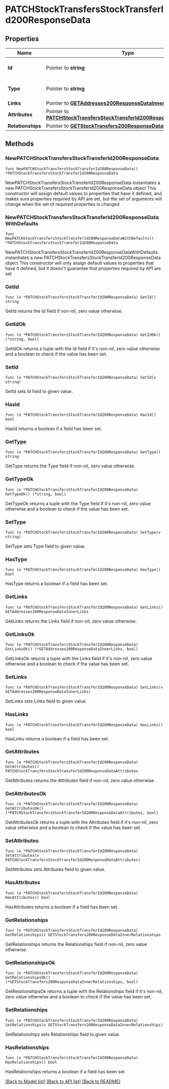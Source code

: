 # PATCHStockTransfersStockTransferId200ResponseData

## Properties

Name | Type | Description | Notes
------------ | ------------- | ------------- | -------------
**Id** | Pointer to **string** | The resource&#39;s id | [optional] 
**Type** | Pointer to **string** | The resource&#39;s type | [optional] [default to "stock_transfers"]
**Links** | Pointer to [**GETAddresses200ResponseDataInnerLinks**](GETAddresses200ResponseDataInnerLinks.md) |  | [optional] 
**Attributes** | Pointer to [**PATCHStockTransfersStockTransferId200ResponseDataAttributes**](PATCHStockTransfersStockTransferId200ResponseDataAttributes.md) |  | [optional] 
**Relationships** | Pointer to [**GETStockTransfers200ResponseDataInnerRelationships**](GETStockTransfers200ResponseDataInnerRelationships.md) |  | [optional] 

## Methods

### NewPATCHStockTransfersStockTransferId200ResponseData

`func NewPATCHStockTransfersStockTransferId200ResponseData() *PATCHStockTransfersStockTransferId200ResponseData`

NewPATCHStockTransfersStockTransferId200ResponseData instantiates a new PATCHStockTransfersStockTransferId200ResponseData object
This constructor will assign default values to properties that have it defined,
and makes sure properties required by API are set, but the set of arguments
will change when the set of required properties is changed

### NewPATCHStockTransfersStockTransferId200ResponseDataWithDefaults

`func NewPATCHStockTransfersStockTransferId200ResponseDataWithDefaults() *PATCHStockTransfersStockTransferId200ResponseData`

NewPATCHStockTransfersStockTransferId200ResponseDataWithDefaults instantiates a new PATCHStockTransfersStockTransferId200ResponseData object
This constructor will only assign default values to properties that have it defined,
but it doesn't guarantee that properties required by API are set

### GetId

`func (o *PATCHStockTransfersStockTransferId200ResponseData) GetId() string`

GetId returns the Id field if non-nil, zero value otherwise.

### GetIdOk

`func (o *PATCHStockTransfersStockTransferId200ResponseData) GetIdOk() (*string, bool)`

GetIdOk returns a tuple with the Id field if it's non-nil, zero value otherwise
and a boolean to check if the value has been set.

### SetId

`func (o *PATCHStockTransfersStockTransferId200ResponseData) SetId(v string)`

SetId sets Id field to given value.

### HasId

`func (o *PATCHStockTransfersStockTransferId200ResponseData) HasId() bool`

HasId returns a boolean if a field has been set.

### GetType

`func (o *PATCHStockTransfersStockTransferId200ResponseData) GetType() string`

GetType returns the Type field if non-nil, zero value otherwise.

### GetTypeOk

`func (o *PATCHStockTransfersStockTransferId200ResponseData) GetTypeOk() (*string, bool)`

GetTypeOk returns a tuple with the Type field if it's non-nil, zero value otherwise
and a boolean to check if the value has been set.

### SetType

`func (o *PATCHStockTransfersStockTransferId200ResponseData) SetType(v string)`

SetType sets Type field to given value.

### HasType

`func (o *PATCHStockTransfersStockTransferId200ResponseData) HasType() bool`

HasType returns a boolean if a field has been set.

### GetLinks

`func (o *PATCHStockTransfersStockTransferId200ResponseData) GetLinks() GETAddresses200ResponseDataInnerLinks`

GetLinks returns the Links field if non-nil, zero value otherwise.

### GetLinksOk

`func (o *PATCHStockTransfersStockTransferId200ResponseData) GetLinksOk() (*GETAddresses200ResponseDataInnerLinks, bool)`

GetLinksOk returns a tuple with the Links field if it's non-nil, zero value otherwise
and a boolean to check if the value has been set.

### SetLinks

`func (o *PATCHStockTransfersStockTransferId200ResponseData) SetLinks(v GETAddresses200ResponseDataInnerLinks)`

SetLinks sets Links field to given value.

### HasLinks

`func (o *PATCHStockTransfersStockTransferId200ResponseData) HasLinks() bool`

HasLinks returns a boolean if a field has been set.

### GetAttributes

`func (o *PATCHStockTransfersStockTransferId200ResponseData) GetAttributes() PATCHStockTransfersStockTransferId200ResponseDataAttributes`

GetAttributes returns the Attributes field if non-nil, zero value otherwise.

### GetAttributesOk

`func (o *PATCHStockTransfersStockTransferId200ResponseData) GetAttributesOk() (*PATCHStockTransfersStockTransferId200ResponseDataAttributes, bool)`

GetAttributesOk returns a tuple with the Attributes field if it's non-nil, zero value otherwise
and a boolean to check if the value has been set.

### SetAttributes

`func (o *PATCHStockTransfersStockTransferId200ResponseData) SetAttributes(v PATCHStockTransfersStockTransferId200ResponseDataAttributes)`

SetAttributes sets Attributes field to given value.

### HasAttributes

`func (o *PATCHStockTransfersStockTransferId200ResponseData) HasAttributes() bool`

HasAttributes returns a boolean if a field has been set.

### GetRelationships

`func (o *PATCHStockTransfersStockTransferId200ResponseData) GetRelationships() GETStockTransfers200ResponseDataInnerRelationships`

GetRelationships returns the Relationships field if non-nil, zero value otherwise.

### GetRelationshipsOk

`func (o *PATCHStockTransfersStockTransferId200ResponseData) GetRelationshipsOk() (*GETStockTransfers200ResponseDataInnerRelationships, bool)`

GetRelationshipsOk returns a tuple with the Relationships field if it's non-nil, zero value otherwise
and a boolean to check if the value has been set.

### SetRelationships

`func (o *PATCHStockTransfersStockTransferId200ResponseData) SetRelationships(v GETStockTransfers200ResponseDataInnerRelationships)`

SetRelationships sets Relationships field to given value.

### HasRelationships

`func (o *PATCHStockTransfersStockTransferId200ResponseData) HasRelationships() bool`

HasRelationships returns a boolean if a field has been set.


[[Back to Model list]](../README.md#documentation-for-models) [[Back to API list]](../README.md#documentation-for-api-endpoints) [[Back to README]](../README.md)


